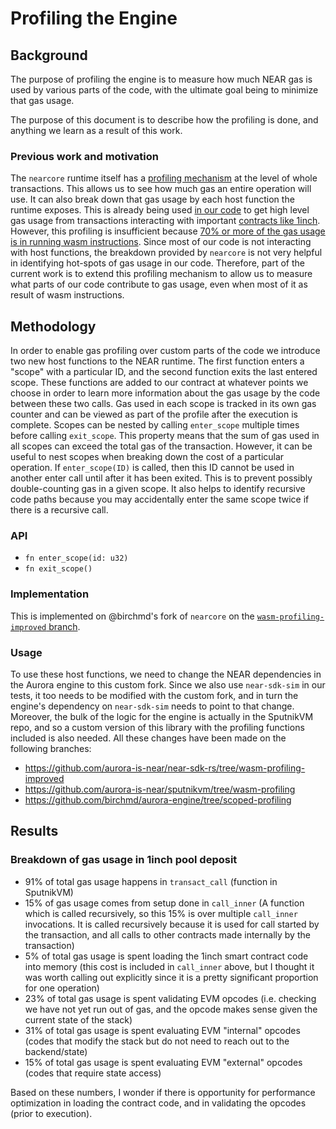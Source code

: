 # Profiling the Engine

## Background

The purpose of profiling the engine is to measure how much NEAR gas is used by various parts of the code, with the ultimate goal being to minimize that gas usage.

The purpose of this document is to describe how the profiling is done, and anything we learn as a result of this work.

### Previous work and motivation

The `nearcore` runtime itself has a [profiling mechanism](https://github.com/near/nearcore/blob/e9c1cf1e00dcae033e46d2a34cfc048a2299078b/core/primitives-core/src/profile.rs#L49) at the level of whole transactions.
This allows us to see how much gas an entire operation will use. It can also break down that gas usage by each host function the runtime exposes.
This is already being used [in our code](https://github.com/aurora-is-near/aurora-engine/blob/0fe4f0506866bd8813b270760864d22723925962/engine-tests/src/test_utils/mod.rs#L239-L247) to get high level gas usage from transactions interacting with important [contracts like 1inch](https://github.com/aurora-is-near/aurora-engine/blob/0fe4f0506866bd8813b270760864d22723925962/engine-tests/src/tests/one_inch.rs#L17).
However, this profiling is insufficient because [70% or more of the gas usage is in running wasm instructions](https://github.com/aurora-is-near/aurora-engine/blob/0fe4f0506866bd8813b270760864d22723925962/engine-tests/src/tests/one_inch.rs#L111). Since most of our code is not interacting with host functions, the breakdown provided by `nearcore` is not very helpful in identifying hot-spots of gas usage in our code.
Therefore, part of the current work is to extend this profiling mechanism to allow us to measure what parts of our code contribute to gas usage, even when most of it as result of wasm instructions.

## Methodology

In order to enable gas profiling over custom parts of the code we introduce two new host functions to the NEAR runtime.
The first function enters a "scope" with a particular ID, and the second function exits the last entered scope.
These functions are added to our contract at whatever points we choose in order to learn more information about the gas usage by the code between these two calls.
Gas used in each scope is tracked in its own gas counter and can be viewed as part of the profile after the execution is complete.
Scopes can be nested by calling `enter_scope` multiple times before calling `exit_scope`. This property means that the sum of gas used in all scopes can exceed the total gas of the transaction. However, it can be useful to nest scopes when breaking down the cost of a particular operation.
If `enter_scope(ID)` is called, then this ID cannot be used in another enter call until after it has been exited.
This is to prevent possibly double-counting gas in a given scope.
It also helps to identify recursive code paths because you may accidentally enter the same scope twice if there is a recursive call.

### API

- `fn enter_scope(id: u32)`
- `fn exit_scope()`

### Implementation

This is implemented on @birchmd's fork of `nearcore` on the [`wasm-profiling-improved` branch](https://github.com/birchmd/nearcore/tree/wasm-profiling-improved).

### Usage

To use these host functions, we need to change the NEAR dependencies in the Aurora engine to this custom fork.
Since we also use `near-sdk-sim` in our tests, it too needs to be modified with the custom fork, and in turn the engine's dependency on `near-sdk-sim` needs to point to that change.
Moreover, the bulk of the logic for the engine is actually in the SputnikVM repo, and so a custom version of this library with the profiling functions included is also needed.
All these changes have been made on the following branches:

- https://github.com/aurora-is-near/near-sdk-rs/tree/wasm-profiling-improved
- https://github.com/aurora-is-near/sputnikvm/tree/wasm-profiling
- https://github.com/birchmd/aurora-engine/tree/scoped-profiling

## Results

### Breakdown of gas usage in 1inch pool deposit

- 91% of total gas usage happens in `transact_call` (function in SputnikVM)
- 15% of gas usage comes from setup done in `call_inner` (A function which is called recursively, so this 15% is over multiple `call_inner` invocations. It is called recursively because it is used for call started by the transaction, and all calls to other contracts made internally by the transaction)
- 5% of total gas usage is spent loading the 1inch smart contract code into memory (this cost is included in `call_inner` above, but I thought it was worth calling out explicitly since it is a pretty significant proportion for one operation)
- 23% of total gas usage is spent validating EVM opcodes (i.e. checking we have not yet run out of gas, and the opcode makes sense given the current state of the stack)
- 31% of total gas usage is spent evaluating EVM "internal" opcodes (codes that modify the stack but do not need to reach out to the backend/state)
- 15% of total gas usage is spent evaluating EVM "external" opcodes (codes that require state access)

Based on these numbers, I wonder if there is opportunity for performance optimization in loading the contract code, and in validating the opcodes (prior to execution).